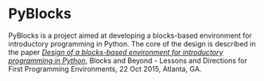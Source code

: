 # PyBlocks

PyBlocks is a project aimed at developing a blocks-based environment for introductory programming in Python. The core of the design is described in the paper [*Design of a blocks-based environment for introductory programming in Python*](http://eprints.port.ac.uk/18495/), Blocks and Beyond - Lessons and Directions for First Programming Environments, 22 Oct 2015, Atlanta, GA.




